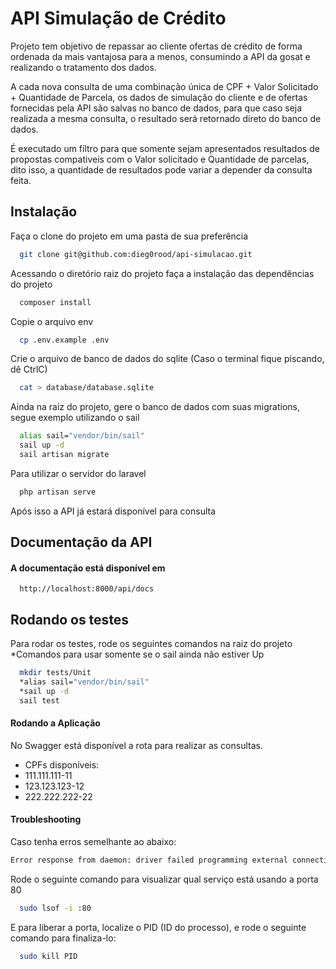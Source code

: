 
# API Simulação de Crédito

Projeto tem objetivo de repassar ao cliente ofertas de crédito de forma ordenada da mais vantajosa para a menos, consumindo a API da gosat e realizando o tratamento dos dados. 

A cada nova consulta de uma combinação única de CPF + Valor Solicitado + Quantidade de Parcela, os dados de simulação do cliente e de ofertas fornecidas pela API são salvas no banco de dados, para que caso seja realizada a mesma consulta, o resultado será retornado direto do banco de dados.

É executado um fíltro para que somente sejam apresentados resultados de propostas compativeis com o Valor solicitado e Quantidade de parcelas, dito isso, a quantidade de resultados pode variar a depender da consulta feita.

## Instalação

Faça o clone do projeto em uma pasta de sua preferência

```bash
  git clone git@github.com:dieg0rood/api-simulacao.git
```

Acessando o diretório raiz do projeto faça a instalação das dependências do projeto

```bash
  composer install
```    

Copie o arquivo env

```bash
  cp .env.example .env
```

Crie o arquivo de banco de dados do sqlite
(Caso o terminal fique piscando, dê CtrlC)

```bash
  cat > database/database.sqlite
``` 

Ainda na raiz do projeto, gere o banco de dados com suas migrations, segue exemplo utilizando o sail

```bash
  alias sail="vendor/bin/sail"
  sail up -d 
  sail artisan migrate
```

Para utilizar o servidor do laravel

```bash
  php artisan serve
```  

Após isso a API já estará disponível para consulta


## Documentação da API

#### A documentação está disponível em

```http
  http://localhost:8000/api/docs
```

## Rodando os testes

Para rodar os testes, rode os seguintes comandos na raiz do projeto
*Comandos para usar somente se o sail ainda não estiver Up

```bash
  mkdir tests/Unit   
  *alias sail="vendor/bin/sail"
  *sail up -d 
  sail test
```

#### Rodando a Aplicação

No Swagger está disponível a rota para realizar as consultas.
- CPFs disponíveis:
- 111.111.111-11
- 123.123.123-12
- 222.222.222-22

#### Troubleshooting

Caso tenha erros semelhante ao abaixo:

```bash
Error response from daemon: driver failed programming external connectivity on endpoint api-simulacao-laravel.test-1 (e1eaee2fe9d0ba510025c0acfc4d5d38a7de06175a339d3d5642e58da913387b): Error starting userland proxy: listen tcp4 0.0.0.0:80: bind: address already in use
```

Rode o seguinte comando para visualizar qual serviço está usando a porta 80

```bash
  sudo lsof -i :80
```

E para liberar a porta, localize o PID (ID do processo), e rode o seguinte comando para finaliza-lo:

```bash
  sudo kill PID
```
